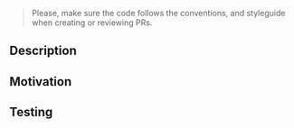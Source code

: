 > Please, make sure the code follows the conventions, and styleguide when creating or reviewing PRs. 

## Description

<!---  Detail the change you're making to the codebase, and how it will affect the app behaviour and performance -->

## Motivation 

<!--- Explain the reasoning behind the change, call out any related tickets. -->

## Testing

<!---  Describe the steps to test and validate the changes you made -->